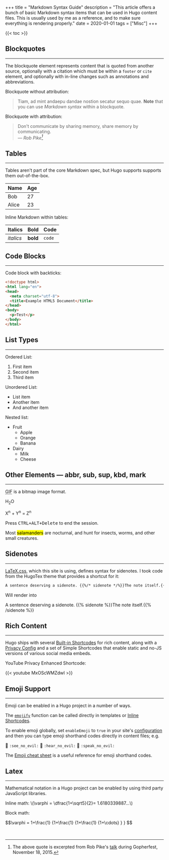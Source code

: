 +++
title = "Markdown Syntax Guide"
description = "This article offers a bunch of basic Markdown syntax items that can be used in Hugo content files. This is usually used by me as a reference, and to make sure everything is rendering properly."
date = 2020-01-01
tags = ["Misc"]
+++

{{< toc >}}



## Blockquotes
***
The blockquote element represents content that is quoted from another source, optionally with a citation which must be within a `footer` or `cite` element, and optionally with in-line changes such as annotations and abbreviations.

Blockquote without attribution:

> Tiam, ad mint andaepu dandae nostion secatur sequo quae.
> **Note** that you can use *Markdown syntax* within a blockquote.

Blockquote with attribution:

> Don't communicate by sharing memory, share memory by communicating.<br>
> — <cite>Rob Pike[^1]</cite>

[^1]: The above quote is excerpted from Rob Pike's [talk](https://www.youtube.com/watch?v=PAAkCSZUG1c) during Gopherfest, November 18, 2015.



## Tables
***
Tables aren't part of the core Markdown spec, but Hugo supports supports them out-of-the-box.

   Name | Age
--------|------
    Bob | 27
  Alice | 23

Inline Markdown within tables:

| Italics   | Bold     | Code   |
| --------  | -------- | ------ |
| *italics* | **bold** | `code` |



## Code Blocks
***
Code block with backticks:

```html
<!doctype html>
<html lang="en">
<head>
  <meta charset="utf-8">
  <title>Example HTML5 Document</title>
</head>
<body>
  <p>Test</p>
</body>
</html>
```



## List Types
***
Ordered List:

1. First item
2. Second item
3. Third item

Unordered List:

* List item
* Another item
* And another item

Nested list:

* Fruit
  * Apple
  * Orange
  * Banana
* Dairy
  * Milk
  * Cheese



## Other Elements — abbr, sub, sup, kbd, mark
***
<abbr title="Graphics Interchange Format">GIF</abbr> is a bitmap image format.

H<sub>2</sub>O

X<sup>n</sup> + Y<sup>n</sup> = Z<sup>n</sup>

Press <kbd><kbd>CTRL</kbd>+<kbd>ALT</kbd>+<kbd>Delete</kbd></kbd> to end the session.

Most <mark>salamanders</mark> are nocturnal, and hunt for insects, worms, and other small creatures.



## Sidenotes
***
[LaTeX.css](https://latex.vercel.app/), which this site is using, defines syntax for sidenotes. I took code from the HugoTex theme that provides a shortcut for it:

```md
A sentence deserving a sidenote. {{%/* sidenote */%}}The note itself.{{%/* /sidenote */%}}
```

Will render into

A sentence deserving a sidenote. {{% sidenote %}}The note itself.{{% /sidenote %}}



## Rich Content
***
Hugo ships with several [Built-in Shortcodes](https://gohugo.io/content-management/shortcodes/#use-hugos-built-in-shortcodes) for rich content, along with a [Privacy Config](https://gohugo.io/about/hugo-and-gdpr/) and a set of Simple Shortcodes that enable static and no-JS versions of various social media embeds.

YouTube Privacy Enhanced Shortcode:

{{< youtube MxOScWMZdwI >}}



## Emoji Support
***
Emoji can be enabled in a Hugo project in a number of ways. 
<!--more-->
The [`emojify`](https://gohugo.io/functions/emojify/) function can be called directly in templates or [Inline Shortcodes](https://gohugo.io/templates/shortcode-templates/#inline-shortcodes). 

To enable emoji globally, set `enableEmoji` to `true` in your site's [configuration](https://gohugo.io/getting-started/configuration/) and then you can type emoji shorthand codes directly in content files; e.g.

<p><span class="nowrap"><span class="emojify">🙈</span> <code>:see_no_evil:</code></span>  <span class="nowrap"><span class="emojify">🙉</span> <code>:hear_no_evil:</code></span>  <span class="nowrap"><span class="emojify">🙊</span> <code>:speak_no_evil:</code></span></p>

The [Emoji cheat sheet](http://www.emoji-cheat-sheet.com/) is a useful reference for emoji shorthand codes.



## Latex
***
Mathematical notation in a Hugo project can be enabled by using third party JavaScript libraries.

<p>
Inline math: \(\varphi = \dfrac{1+\sqrt5}{2}= 1.6180339887…\)
</p>

Block math:
<p>
 $$\varphi = 1+\frac{1} {1+\frac{1} {1+\frac{1} {1+\cdots} } } $$
</p>
<br>

